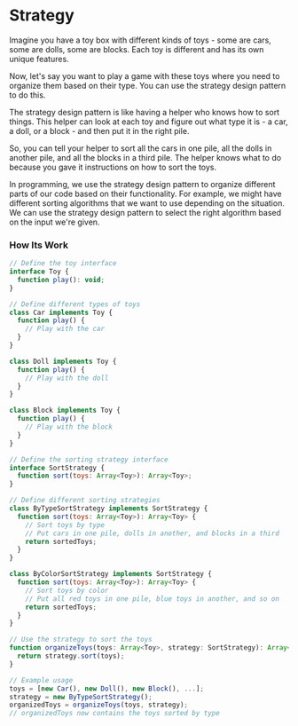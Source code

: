 # Strategy


Imagine you have a toy box with different kinds of toys - some are cars, some are dolls, some are blocks. Each toy is different and has its own unique features. 

Now, let's say you want to play a game with these toys where you need to organize them based on their type. You can use the strategy design pattern to do this. 

The strategy design pattern is like having a helper who knows how to sort things. This helper can look at each toy and figure out what type it is - a car, a doll, or a block - and then put it in the right pile. 

So, you can tell your helper to sort all the cars in one pile, all the dolls in another pile, and all the blocks in a third pile. The helper knows what to do because you gave it instructions on how to sort the toys. 

In programming, we use the strategy design pattern to organize different parts of our code based on their functionality. For example, we might have different sorting algorithms that we want to use depending on the situation. We can use the strategy design pattern to select the right algorithm based on the input we're given.



### How Its Work

```javascript
// Define the toy interface
interface Toy {
  function play(): void;
}

// Define different types of toys
class Car implements Toy {
  function play() {
    // Play with the car
  }
}

class Doll implements Toy {
  function play() {
    // Play with the doll
  }
}

class Block implements Toy {
  function play() {
    // Play with the block
  }
}

// Define the sorting strategy interface
interface SortStrategy {
  function sort(toys: Array<Toy>): Array<Toy>;
}

// Define different sorting strategies
class ByTypeSortStrategy implements SortStrategy {
  function sort(toys: Array<Toy>): Array<Toy> {
    // Sort toys by type
    // Put cars in one pile, dolls in another, and blocks in a third
    return sortedToys;
  }
}

class ByColorSortStrategy implements SortStrategy {
  function sort(toys: Array<Toy>): Array<Toy> {
    // Sort toys by color
    // Put all red toys in one pile, blue toys in another, and so on
    return sortedToys;
  }
}

// Use the strategy to sort the toys
function organizeToys(toys: Array<Toy>, strategy: SortStrategy): Array<Toy> {
  return strategy.sort(toys);
}

// Example usage
toys = [new Car(), new Doll(), new Block(), ...];
strategy = new ByTypeSortStrategy();
organizedToys = organizeToys(toys, strategy);
// organizedToys now contains the toys sorted by type
```


